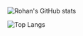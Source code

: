 ![Rohan's GitHub stats](https://github-readme-stats.vercel.app/api?username=BabyWipes030&count_private=true)

![Top Langs](https://github-readme-stats.vercel.app/api/top-langs/?username=BabyWipes030&countr_private=true)

